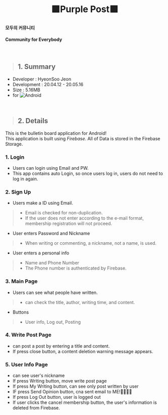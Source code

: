 # <center> 🟪Purple Post🟪 </center>  

#### 모두의 커뮤니티
#### Community for Everybody
</br>

> ## 1. Summary
* Developer : HyeonSoo Jeon  
* Development : 20.04.12 - 20.05.16  
* Size : 5.16MB  
* for <img alt="Android" src = "https://img.shields.io/badge/Android-3DDC84.svg?&style=flat&logo=android&logoColor=white"/>  

</br>

> ## 2. Details
This is the bulletin board application for Android!  
This application is built using *_Firebase_*.
All of Data is stored in the Firebase Storage.

### 1. Login
* Users can login using Email and PW.
* This app contains auto Login, so once users log in, users do not need to log in again.

### 2. Sign Up
* Users make a ID using Email.
> + Email is checked for non-duplication.  
> + If the user does not enter according to the e-mail format, membership registration will not proceed.
* User enters Password and Nickname
> * When writing or commenting, a nickname, not a name, is used.
* User enters a personal info
> * Name and Phone Number
> * The Phone number is authenticated by Firebase.

### 3. Main Page
* Users can see what people have written.
> * can check the title, author, writing time, and content.
* Buttons
> * User info, Log out, Posting

### 4. Write Post Page
* can post a post by entering a title and content.
* If press close button, a content deletion warning message appears.

### 5. User Info Page
* can see user's nickname
* If press Writing button, move write post page
* If press My Writing button, can see only post written by user
* IF press Send Opinion button, cna sent email to ME!🙋‍♂️🙋‍♂️
* If press Log Out button, user is logged out
* If user clicks the cancel membership button, the user's information is deleted from Firebase.
